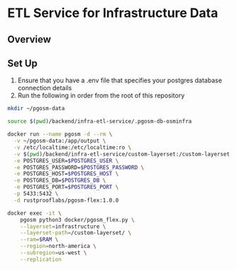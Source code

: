 # ETL Service for Infrastructure Data

## Overview

## Set Up

 1. Ensure that you have a .env file that specifies your postgres database connection details
 2. Run the following in order from the root of this repository
 
 ```bash
 mkdir ~/pgosm-data
 ```

```bash
source $(pwd)/backend/infra-etl-service/.pgosm-db-osminfra
```

```bash
docker run --name pgosm -d --rm \
  -v ~/pgosm-data:/app/output \
  -v /etc/localtime:/etc/localtime:ro \
  -v $(pwd)/backend/infra-etl-service/custom-layerset:/custom-layerset \
  -e POSTGRES_USER=$POSTGRES_USER \
  -e POSTGRES_PASSWORD=$POSTGRES_PASSWORD \
  -e POSTGRES_HOST=$POSTGRES_HOST \
  -e POSTGRES_DB=$POSTGRES_DB \
  -e POSTGRES_PORT=$POSTGRES_PORT \
  -p 5433:5432 \
  -d rustprooflabs/pgosm-flex:1.0.0
```

```bash
docker exec -it \
    pgosm python3 docker/pgosm_flex.py \
    --layerset=infrastructure \
    --layerset-path=/custom-layerset/ \
    --ram=$RAM \
    --region=north-america \
    --subregion=us-west \
    --replication
```